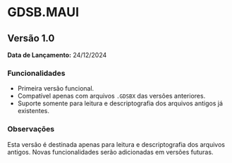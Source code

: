 # GDSB.MAUI

## Versão 1.0

**Data de Lançamento:** 24/12/2024

### Funcionalidades

- Primeira versão funcional.
- Compatível apenas com arquivos `.GDSBX` das versões anteriores.
- Suporte somente para leitura e descriptografia dos arquivos antigos já existentes.

### Observações

Esta versão é destinada apenas para leitura e descriptografia dos arquivos antigos. Novas funcionalidades serão adicionadas em versões futuras.
